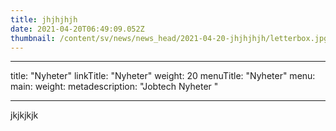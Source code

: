 ```yaml
---
title: jhjhjhjh
date: 2021-04-20T06:49:09.052Z
thumbnail: /content/sv/news/news_head/2021-04-20-jhjhjhjh/letterbox.jpg
---
```

- - -

title: "Nyheter"
linkTitle: "Nyheter"
weight: 20
menuTitle: "Nyheter"
menu:
  main:
    weight: 
metadescription: "Jobtech Nyheter "

- - -

jkjkjkjk
